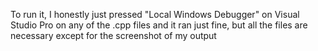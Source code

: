 To run it, I honestly just pressed "Local Windows Debugger" on Visual Studio Pro 
on any of the .cpp files and it ran just fine, but all the files are necessary except for the screenshot of my output
